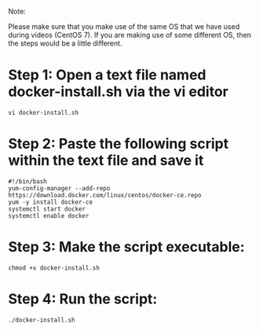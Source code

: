 Note: 

Please make sure that you make use of the same OS that we have used during videos (CentOS 7). If you are making use of some different OS, then the steps would be a little different.

# Step 1: Open a text file named docker-install.sh via the vi editor

    vi docker-install.sh

# Step 2: Paste the following script within the text file and save it

    #!/bin/bash
    yum-config-manager --add-repo https://download.docker.com/linux/centos/docker-ce.repo
    yum -y install docker-ce
    systemctl start docker
    systemctl enable docker

# Step 3: Make the script executable:

    chmod +x docker-install.sh

# Step 4: Run the script:

    ./docker-install.sh
